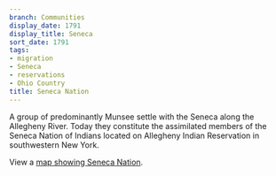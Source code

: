 ```yaml
---
branch: Communities
display_date: 1791
display_title: Seneca
sort_date: 1791
tags:
- migration
- Seneca
- reservations
- Ohio Country
title: Seneca Nation
---
```


A group of predominantly Munsee settle with the Seneca along the Allegheny River. Today they constitute the assimilated members of the Seneca Nation of Indians located on Allegheny Indian Reservation in southwestern New York.

View a [map showing Seneca Nation](https://commons.wikimedia.org/wiki/File:0080R_Allegany_Reservation_Locator_Map.svg#/media/File:0080R_Allegany_Reservation_Locator_Map.svg).
